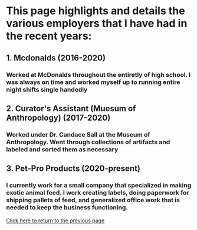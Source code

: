 # This page highlights and details the various employers that I have had in the recent years:

## 1. Mcdonalds (2016-2020)
### Worked at McDonalds throughout the entiretly of high school. I was always on time and worked myself up to running entire night shifts single handedly

## 2. Curator's Assistant (Muesum of Anthropology) (2017-2020)
### Worked under Dr. Candace Sall at the Museum of Anthropology. Went through collections of artifacts and labeled and sorted them as necessary

## 3. Pet-Pro Products (2020-present)
### I currently work for a small company that specialized in making exotic animal feed. I work creating labels, doing paperwork for shipping pallets of feed, and generalized office work that is needed to keep the business functioning.

[Click here to return to the previous page](https://github.com/GageSmith22/INFOTC-1000-Midterm/blob/main/README.md)
